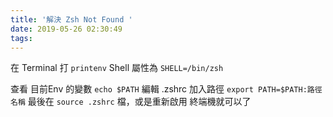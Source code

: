 ```yaml
---
title: '解決 Zsh Not Found '
date: 2019-05-26 02:30:49
tags:
---
```


在 Terminal 打 
`printenv`
Shell 屬性為
`SHELL=/bin/zsh`

查看 目前Env 的變數  `echo $PATH`
編輯 .zshrc  加入路徑
`export PATH=$PATH:路徑名稱`
最後在 `source .zshrc` 檔，或是重新啟用 終端機就可以了


